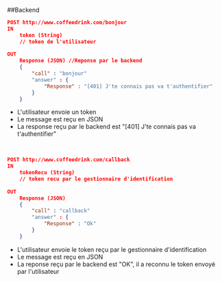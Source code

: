 ##Backend

```json
POST http://www.coffeedrink.com/bonjour
IN
	token (String)
	// token de l'utilisateur
	
OUT
	Response (JSON) //Reponse par le backend
	{
		"call" : "bonjour"
		"answer" : {
			"Response" : "[401] J'te connais pas va t'authentifier"
		}
	}
```

+ L'utilisateur envoie un token
+ Le message est reçu en JSON
+ La response reçu par le backend est "[401] J'te connais pas va t'authentifier"

<br />

```json
POST http://www.coffeedrink.com/callback
IN
	tokenRecu (String)
	// token recu par le gestionnaire d'identification
	
OUT
	Response (JSON)
	{
		"call" : "callback"
		"answer" : {
			"Response" : "Ok"
		}
	}
```

+ L'utilisateur envoie le token reçu par le gestionnaire d'identification
+ Le message est reçu en JSON
+ La reponse reçu par le backend est "OK", il a reconnu le token envoyé par l'utilisateur